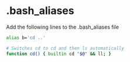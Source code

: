 # .bash_aliases
Add the following lines to the .bash_aliases file
``` bash
alias b='cd ..'

# Switches cd to cd and then ls automatically
function cd() { builtin cd "$@" && ll; }
```